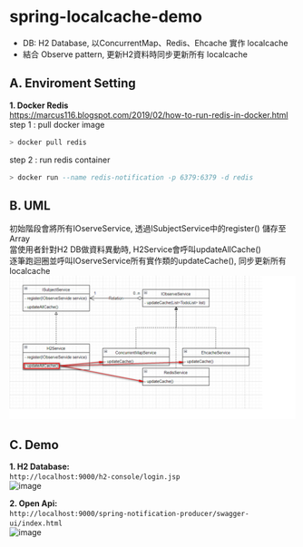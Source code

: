 # spring-localcache-demo 
* DB: H2 Database, 以ConcurrentMap、Redis、Ehcache 實作 localcache
* 結合 Observe pattern, 更新H2資料時同步更新所有 localcache

**A. Enviroment Setting**  
---
**1. Docker Redis**  
https://marcus116.blogspot.com/2019/02/how-to-run-redis-in-docker.html  
step 1 : pull docker image
```sql
> docker pull redis
```
step 2 : run redis container
```sql
> docker run --name redis-notification -p 6379:6379 -d redis
```

**B. UML**  
---
初始階段會將所有IOserveService, 透過ISubjectService中的register() 儲存至Array  
當使用者針對H2 DB做資料異動時, H2Service會呼叫updateAllCache()  
逐筆跑迴圈並呼叫IOserveService所有實作類的updateCache(), 同步更新所有localcache
![image](https://github.com/st801026bill/spring-localcache-demo/blob/master/image/uml.png)

**C. Demo**  
---
**1. H2 Database:**  
```http://localhost:9000/h2-console/login.jsp```  
![image](https://github.com/st801026bill/spring-localcache-demo/blob/master/image/h2.png)

**2. Open Api:**  
```http://localhost:9000/spring-notification-producer/swagger-ui/index.html```  
![image](https://github.com/st801026bill/spring-localcache-demo/blob/master/image/openapi.png)
